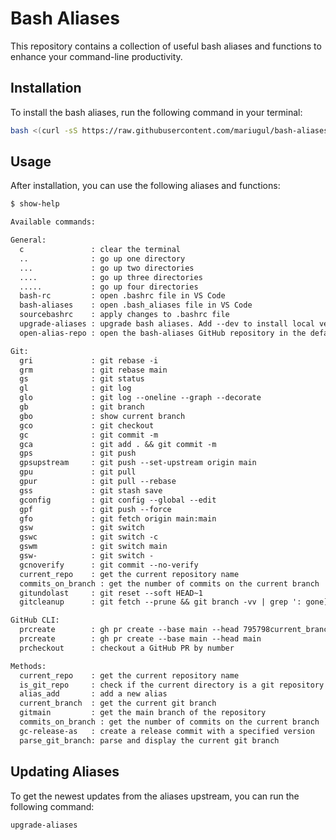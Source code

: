 # Bash Aliases

This repository contains a collection of useful bash aliases and functions to enhance your command-line productivity.

## Installation

To install the bash aliases, run the following command in your terminal:

```bash
bash <(curl -sS https://raw.githubusercontent.com/mariugul/bash-aliases/main/install.sh) && source ~/.bashrc
```

## Usage

After installation, you can use the following aliases and functions:

```txt
$ show-help

Available commands:

General:
  c               : clear the terminal
  ..              : go up one directory
  ...             : go up two directories
  ....            : go up three directories
  .....           : go up four directories
  bash-rc         : open .bashrc file in VS Code
  bash-aliases    : open .bash_aliases file in VS Code
  sourcebashrc    : apply changes to .bashrc file
  upgrade-aliases : upgrade bash aliases. Add --dev to install local version of the bash-aliases file.
  open-alias-repo : open the bash-aliases GitHub repository in the default web browser

Git:
  gri             : git rebase -i
  grm             : git rebase main
  gs              : git status
  gl              : git log
  glo             : git log --oneline --graph --decorate
  gb              : git branch
  gbo             : show current branch
  gco             : git checkout
  gc              : git commit -m
  gca             : git add . && git commit -m
  gps             : git push
  gpsupstream     : git push --set-upstream origin main
  gpu             : git pull
  gpur            : git pull --rebase
  gss             : git stash save
  gconfig         : git config --global --edit
  gpf             : git push --force
  gfo             : git fetch origin main:main
  gsw             : git switch
  gswc            : git switch -c
  gswm            : git switch main
  gsw-            : git switch -
  gcnoverify      : git commit --no-verify
  current_repo    : get the current repository name
  commits_on_branch : get the number of commits on the current branch
  gitundolast     : git reset --soft HEAD~1
  gitcleanup      : git fetch --prune && git branch -vv | grep ': gone]' | awk '{print $1}' | xargs -r git branch -D

GitHub CLI:
  prcreate        : gh pr create --base main --head 795798current_branch
  prcreate        : gh pr create --base main --head main
  prcheckout      : checkout a GitHub PR by number

Methods:
  current_repo    : get the current repository name
  is_git_repo     : check if the current directory is a git repository
  alias_add       : add a new alias
  current_branch  : get the current git branch
  gitmain         : get the main branch of the repository
  commits_on_branch : get the number of commits on the current branch
  gc-release-as   : create a release commit with a specified version
  parse_git_branch: parse and display the current git branch
```

## Updating Aliases

To get the newest updates from the aliases upstream, you can run the following command:

```bash
upgrade-aliases
```
